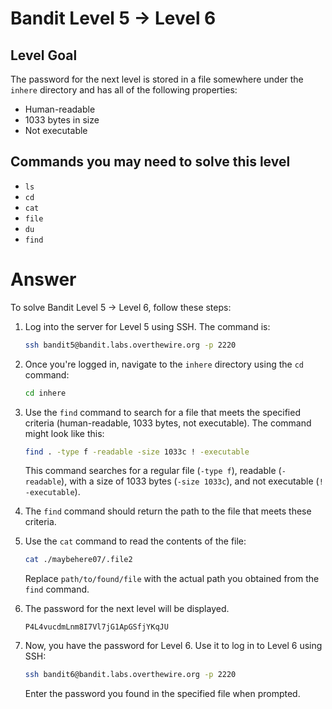 # Bandit Level 5 → Level 6

## Level Goal

The password for the next level is stored in a file somewhere under the `inhere` directory and has all of the following properties:

- Human-readable
- 1033 bytes in size
- Not executable

## Commands you may need to solve this level

- `ls`
- `cd`
- `cat`
- `file`
- `du`
- `find`

# Answer

To solve Bandit Level 5 → Level 6, follow these steps:

1. Log into the server for Level 5 using SSH. The command is:

   ```bash
   ssh bandit5@bandit.labs.overthewire.org -p 2220
   ```

2. Once you're logged in, navigate to the `inhere` directory using the `cd` command:

   ```bash
   cd inhere
   ```

3. Use the `find` command to search for a file that meets the specified criteria (human-readable, 1033 bytes, not executable). The command might look like this:

   ```bash
   find . -type f -readable -size 1033c ! -executable
   ```

   This command searches for a regular file (`-type f`), readable (`-readable`), with a size of 1033 bytes (`-size 1033c`), and not executable (`! -executable`).

4. The `find` command should return the path to the file that meets these criteria.

5. Use the `cat` command to read the contents of the file:

   ```bash
   cat ./maybehere07/.file2
   ```

   Replace `path/to/found/file` with the actual path you obtained from the `find` command.

6. The password for the next level will be displayed.

   ```
   P4L4vucdmLnm8I7Vl7jG1ApGSfjYKqJU
   ```

7. Now, you have the password for Level 6. Use it to log in to Level 6 using SSH:

   ```bash
   ssh bandit6@bandit.labs.overthewire.org -p 2220
   ```

   Enter the password you found in the specified file when prompted.
